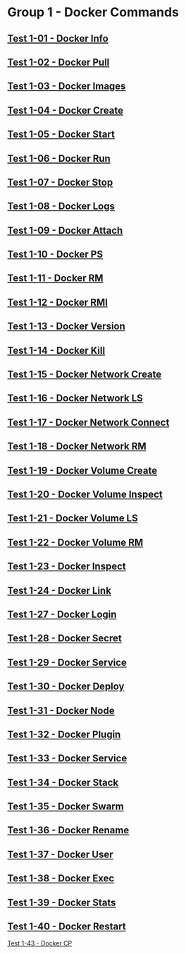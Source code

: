 Group 1 - Docker Commands
=======


[Test 1-01 - Docker Info](1-01-Docker-Info.md)
-
[Test 1-02 - Docker Pull](1-02-Docker-Pull.md)
-
[Test 1-03 - Docker Images](1-03-Docker-Images.md)
-
[Test 1-04 - Docker Create](1-04-Docker-Create.md)
-
[Test 1-05 - Docker Start](1-05-Docker-Start.md)
-
[Test 1-06 - Docker Run](1-06-Docker-Run.md)
-
[Test 1-07 - Docker Stop](1-07-Docker-Stop.md)
-
[Test 1-08 - Docker Logs](1-08-Docker-Logs.md)
-
[Test 1-09 - Docker Attach](1-09-Docker-Attach.md)
-
[Test 1-10 - Docker PS](1-10-Docker-PS.md)
-
[Test 1-11 - Docker RM](1-11-Docker-RM.md)
-
[Test 1-12 - Docker RMI](1-12-Docker-RMI.md)
-
[Test 1-13 - Docker Version](1-13-Docker-Version.md)
-
[Test 1-14 - Docker Kill](1-14-Docker-Kill.md)
-
[Test 1-15 - Docker Network Create](1-15-Docker-Network-Create.md)
-
[Test 1-16 - Docker Network LS](1-16-Docker-Network-LS.md)
-
[Test 1-17 - Docker Network Connect](1-17-Docker-Network-Connect.md)
-
[Test 1-18 - Docker Network RM](1-18-Docker-Network-RM.md)
-
[Test 1-19 - Docker Volume Create](1-19-Docker-Volume-Create.md)
-
[Test 1-20 - Docker Volume Inspect](1-20-Docker-Volume-Inspect.md)
-
[Test 1-21 - Docker Volume LS](1-21-Docker-Volume-LS.md)
-
[Test 1-22 - Docker Volume RM](1-22-Docker-Volume-RM.md)
-
[Test 1-23 - Docker Inspect](1-23-Docker-Inspect.md)
-
[Test 1-24 - Docker Link](1-24-Docker-Link.md)
-
[Test 1-27 - Docker Login](1-27-Docker-Login.md)
-
[Test 1-28 - Docker Secret](1-28-Docker-Secret.md)
-
[Test 1-29 - Docker Service](1-29-Docker-Service.md)
-
[Test 1-30 - Docker Deploy](1-30-Docker-Deploy.md)
-
[Test 1-31 - Docker Node](1-31-Docker-Node.md)
-
[Test 1-32 - Docker Plugin](1-32-Docker-Plugin.md)
-
[Test 1-33 - Docker Service](1-33-Docker-Service.md)
-
[Test 1-34 - Docker Stack](1-34-Docker-Stack.md)
-
[Test 1-35 - Docker Swarm](1-35-Docker-Swarm.md)
-
[Test 1-36 - Docker Rename](1-36-Docker-Rename.md)
-
[Test 1-37 - Docker User](1-37-Docker-USER.md)
-
[Test 1-38 - Docker Exec](1-38-Docker-Exec.md)
-
[Test 1-39 - Docker Stats](1-39-Docker-Stats.md)
-
[Test 1-40 - Docker Restart](1-40-Docker-Restart.md)
-
[Test 1-43 - Docker CP](1-43-Docker-CP.md)